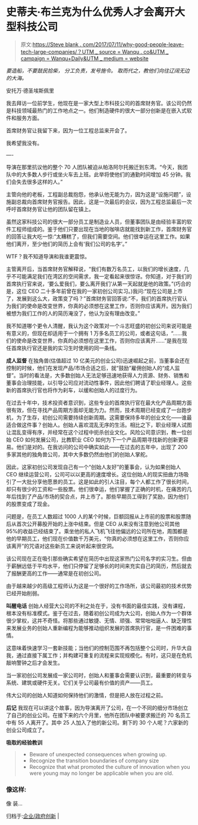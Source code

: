 # 史蒂夫·布兰克为什么优秀人才会离开大型科技公司

> 原文:[https://Steve blank . com/2017/07/11/why-good-people-leave-tech-large-companies/？UTM _ source = Wanqu . co&UTM _ campaign = Wanqu+Daily&UTM _ medium = website](https://steveblank.com/2017/07/11/why-good-people-leave-tech-large-companies/?utm_source=wanqu.co&utm_campaign=Wanqu+Daily&utm_medium=website)

*要造船，不要鼓民拾柴，
分工负责，发号施令。*
*取而代之，教他们向往辽阔无边的大海。*

安托万·德圣埃斯佩里

我去拜访一位前学生，他现在是一家大型上市科技公司的首席财务官。该公司仍然是科技领域最热门的工作地点之一。他们制造硬件的很大一部分创新是在嵌入式软件和服务方面。

首席财务官让我留下来，因为一位工程总监来开会了。

我希望我没有。

—-

导演在那里抗议他的整个 70 人团队被迫从帕洛阿尔托搬迁到东湾。“今天，我团队中的大多数人步行或坐火车去上班。此举将使他们的通勤时间增加 45 分钟。我们会失去很多这样的人。”

主管向他的老板，工程副总裁抱怨，他承认他无能为力，因为这是“设施问题”，设施副总裁向首席财务官报告。因此，这是一次最后的会议，因为工程总监最后一次呼吁首席财务官让他的团队留在镇上。

虽然这家科技公司的很大一部分员工是制造业人员，但董事团队是由经验丰富的软件工程师组成的。鉴于他们只要出现在当地的咖啡店就能找到新工作，首席财务官的回答让我大吃一惊:“太糟糕了，但我们需要空间。他们很幸运在这里工作。如果他们离开，至少他们的简历上会有‘我们公司的名字’。”

WTF？我不知道导演和我谁更震惊。

主管离开后，当首席财务官解释说，“我们有数万名员工，以我们的增长速度，几乎不可能满足我们在湾区的空间需求，我一定看起来很惊讶。你知道，对于我们的首席执行官来说，‘要么爱我们，要么离开我们’从第一天起就是他的政策。”(巧合的是，这位 CEO 二十多年前曾在我的一家初创公司实习。)我问:“现在公司是上市了，发展到这么大，政策变了吗？”首席财务官回答说:“不，我们的首席执行官认为我们的使命是改变世界，你真的必须想在这里工作，否则你应该离开。因为我们被想为我们工作的人的简历淹没了，他认为没有理由改变。”

我不知道哪个更令人清醒，我认为这个政策对一个斗志旺盛的初创公司来说可能是有意义的，但现在却适用于一个拥有 1 万多名员工的公司，或者这句话，“……我们的使命是改变世界，你真的必须想在这里工作，否则你应该离开……”是我在现任首席执行官还是我的实习生时使用的同一条线。

**成人监督** 在独角兽(估值超过 10 亿美元的创业公司)迅速崛起之前，当董事会还在控制的时候，他们在发现产品/市场合适之后，就“鼓励”雇佣创始人的“成人监督”。当时的看法是，大多数创始人无法足够迅速地获得人力资源、财务、销售和董事会治理技能，以引导公司应对流动性事件，因此他们聘请了职业经理人。这些新的首席执行官也将作为刹车，以缓和创始人的过度行为。

在过去十年中，技术投资者意识到，这些专业的首席执行官在最大化产品周期方面很有效，但在寻找产品周期方面却无能为力。然而，技术周期已经变成了一台跑步机，为了生存，初创公司需要持续创新周期。这需要保持多年的创业文化——谁最适合做这件事？创始人。创始人喜欢混乱无序的生活。相比之下，职业经理人试图让混乱变得有序，并经常在这个过程中扼杀创业文化。风险公司意识到，教一位创始 CEO 如何发展公司，比教职业 CEO 如何为下一个产品周期寻找新的创新更容易。他们是对的。在我访问的公司中确实如此——在过去的五年中，出现了 200 多家其他的独角兽公司，其中大多数仍然由他们的创始人掌舵。

因此，这家初创公司发现自己有一个“创始人友好”的董事会，认为如果创始人 CEO 继续运营公司，公司可以以更高的速度增长。这位创始人的现实扭曲力场吸引了一大批分享他愿景的员工。这是如此的引人注目，每个人都工作了很长时间，却只有很少的工资和一些股票。他们很幸运，他们掌握了正确的时机，在痛苦的几年后找到了产品/市场的契合点，并上市了。那些早期员工得到了奖励，因为他们的股票变成了现金。

问题是，在员工人数超过 1000 人的某个时候，巨额回报从上市前的股票和股票随后从首次公开募股开始的上涨中结束。但是 CEO 从来没有注意到他公司其他 95%的收益已经结束了。乘坐他的私人飞机飞往他偏远的公司所在地，周围都是他的早期员工，他们现在价值数千万美元，“你真的必须想在这里工作，否则你应该离开”的咒语对这些新员工来说听起来很空洞。

该公司现在正在吸引那些确实希望在简历中出现这家热门公司名字的实习生。但由于薪酬远低于平均水平，他们只停留了足够长的时间来充实自己的简历，然后就去了报酬更高的工作——通常是在初创公司。

由于越来越少的高级工程师认为这是一个很好的工作场所，该公司最初的技术优势已经开始削弱。

**叫醒电话** 创始人经营大公司的不利之处在于，没有书面的最佳实践，没有课程，根本没有标准模式。鉴于在过去，随着初创公司成为大公司，创始人作为一个群体很少掌权，这并不奇怪。将那些通过敏捷、无情、顽强、常常咄咄逼人、缺乏理性来发展业务的创始人重新编程为能够推动组织发展的首席执行官，是一件困难的事情。

这意味着快速学习一套新技能；当他们的控制范围不再包括整个公司时，升华大自我，通过直接下属工作；并构建可重复的流程来实现规模化。有时，这只是在危机敲响警钟之后才会发生。

当一家初创公司发展成一家公司时，创始人和董事会需要认识到，最重要的转变与系统、建筑或硬件无关。它们关乎公司最有价值的资产——员工。

伟大公司的创始人知道如何保持他们的激情，但是把人放在过程之前。

**后记** 我现在可以讲这个故事，因为导演离开了公司，在一个不同的细分市场创立了自己的创业公司。在接下来的六个月里，他所在团队中被要求搬迁的 70 名员工中有 55 人离开了。其中 25 人加入了他的新公司。剩下的 30 个人呢？六家新的创业公司成立了。

**吸取的经验教训**

> *   Beware of unexpected consequences when growing up.
> *   Recognize the transition boundaries of company size
> *   Recognize that what promoted the culture of innovation when you were young may no longer be applicable when you are old.

### 像这样:

像 装...

归档于:[企业/政府创新](https://steveblank.com/category/corporate-govt-innovation/) |